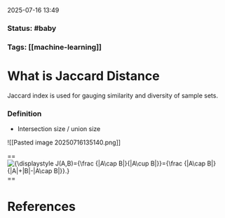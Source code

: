 2025-07-16 13:49

### Status: #baby

### Tags: [[machine-learning]]

# What is Jaccard Distance

Jaccard index is used for gauging similarity and diversity of sample sets.

### Definition
- Intersection size / union size

![[Pasted image 20250716135140.png]]


==![{\displaystyle J(A,B)={\frac {|A\cap B|}{|A\cup B|}}={\frac {|A\cap B|}{|A|+|B|-|A\cap B|}}.}](https://wikimedia.org/api/rest_v1/media/math/render/svg/1c4df392dda20f192d0db8de72c37b900985b899)==



# References









